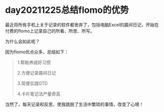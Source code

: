 # day20211225总结flomo的优势

最近将所有手机上关于记录的软件都舍弃了，包括电脑Excel的晨间日记，开始在付费的flomo上记录自己的所看、所思、所写。

为什么会如此呢？

因为flomo优点众多，总结如下：

> 1.帮助养成好习惯
> 
> 2.方便记录晨间日记
> 
> 3.简便实践GTD
> 
> 4.卡片笔记法产量奇高

当然了，每天记录和反思，使我跳脱了生活中繁琐的事情，改变了心境！
